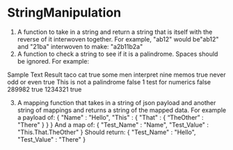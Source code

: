 # StringManipulation
1.	A function to take in a string and return a string that is itself with the reverse of it interwoven together. For example, "ab12" would be"ab12" and "21ba" interwoven to make: "a2b11b2a"
2.	A function to check a string to see if it is a palindrome. Spaces should be ignored. For example:

Sample Text	Result
taco cat	true
some men interpret nine memos	true
never odd or even	true
This is not a palindrome	false
1 test for numerics	false
289982	true
1234321	true

3.	A mapping function that takes in a string of json payload and another string of mappings and returns a string of the mapped data. For example a payload of:
{
"Name" : "Hello",
"This" : {
"That" : {
“TheOther” : "There"
}
}
}
And a map of:
{
"Test_Name" : "Name",
"Test_Value" : "This.That.TheOther"
}
Should return:
{
"Test_Name" : "Hello",
"Test_Value" : "There"
}

